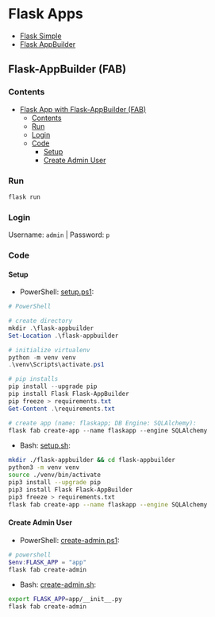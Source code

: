 # Flask Apps

- [Flask Simple](flask-simple)
- [Flask AppBuilder](flask-appbuilder)

## Flask-AppBuilder (FAB)

### Contents
- [Flask App with Flask-AppBuilder (FAB)](#flask-app-with-flask-appbuilder-fab)
  - [Contents](#contents)
  - [Run](#run)
  - [Login](#login)
  - [Code](#code)
    - [Setup](#setup)
    - [Create Admin User](#create-admin-user)

### Run

```bash
flask run
```

### Login

Username: `admin` | Password: `p`

### Code

#### Setup

- PowerShell: [setup.ps1](dev/setup.ps1):

```powershell
# PowerShell

# create directory
mkdir .\flask-appbuilder
Set-Location .\flask-appbuilder

# initialize virtualenv
python -m venv venv
.\venv\Scripts\activate.ps1

# pip installs
pip install --upgrade pip
pip install Flask Flask-AppBuilder
pip freeze > requirements.txt
Get-Content .\requirements.txt

# create app (name: flaskapp; DB Engine: SQLAlchemy):
flask fab create-app --name flaskapp --engine SQLAlchemy
```

- Bash: [setup.sh](dev/setup.sh):

```bash
mkdir ./flask-appbuilder && cd flask-appbuilder
python3 -m venv venv
source ./venv/bin/activate
pip3 install --upgrade pip
pip3 install Flask Flask-AppBuilder
pip3 freeze > requirements.txt
flask fab create-app --name flaskapp --engine SQLAlchemy
```

#### Create Admin User

- PowerShell: [create-admin.ps1](dev/create-admin.ps1):

```powershell
# powershell
$env:FLASK_APP = "app"
flask fab create-admin
```

- Bash: [create-admin.sh](dev/create-admin.sh):

```bash
export FLASK_APP=app/__init__.py
flask fab create-admin
```
